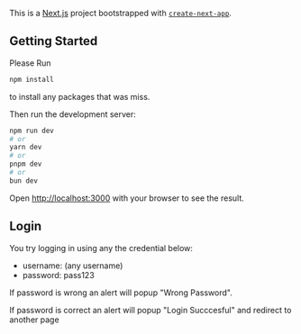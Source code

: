 This is a [Next.js](https://nextjs.org) project bootstrapped with [`create-next-app`](https://nextjs.org/docs/app/api-reference/cli/create-next-app).

## Getting Started

Please Run 

```bash
npm install
```

to install any packages that was miss.

Then run the development server:

```bash
npm run dev
# or
yarn dev
# or
pnpm dev
# or
bun dev
```


Open [http://localhost:3000](http://localhost:3000) with your browser to see the result.


## Login

You try logging in using any the credential below:

- username: (any username)
- password: pass123

If password is wrong an alert will popup "Wrong Password".

If password is correct an alert will popup "Login Succcesful" and redirect to another page

